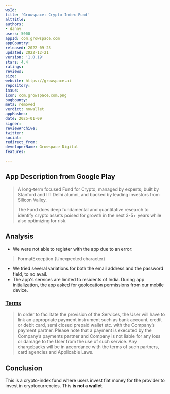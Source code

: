 ```yaml
---
wsId: 
title: 'Growspace: Crypto Index Fund'
altTitle: 
authors:
- danny
users: 5000
appId: com.growspace.com
appCountry: 
released: 2022-09-23
updated: 2022-12-21
version: '1.0.19'
stars: 4.4
ratings: 
reviews: 
size: 
website: https://growspace.ai
repository: 
issue: 
icon: com.growspace.com.png
bugbounty: 
meta: removed
verdict: nowallet
appHashes: 
date: 2025-01-09
signer: 
reviewArchive: 
twitter: 
social: 
redirect_from: 
developerName: Growspace Digital
features: 

---
```


## App Description from Google Play

> A long-term focused Fund for Crypto, managed by experts; built by Stanford and IIT Delhi alumni, and backed by leading investors from Silicon Valley.
>
> The Fund does deep fundamental and quantitative research to identify crypto assets poised for growth in the next 3-5+ years while also optimizing for risk.

## Analysis 

- We were not able to register with the app due to an error:

> FormatException {Unexpected character}

- We tried several variations for both the email address and the password field, to no avail.
- The app's services are limited to residents of India. During app initialization, the app asked for geolocation permissions from our mobile device. 

### [Terms](https://www.growspace.ai/terms)

> In order to facilitate the provision of the Services, the User will have to link an appropriate payment instrument such as bank account, credit or debit card, semi closed prepaid wallet etc. with the Company’s payment partner. Please note that a payment is executed by the Company’s payments partner and Company is not liable for any loss or damage to the User from the use of such service. Any chargebacks will be in accordance with the terms of such partners, card agencies and Applicable Laws.

## Conclusion

This is a crypto-index fund where users invest fiat money for the provider to invest in cryptocurrencies. This **is not a wallet**.
